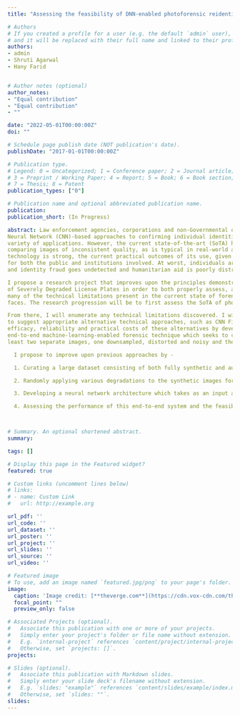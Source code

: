 ```yaml
---
title: "Assessing the feasibility of DNN-enabled photoforensic reidentification from downsampled images"

# Authors
# If you created a profile for a user (e.g. the default `admin` user), write the username (folder name) here 
# and it will be replaced with their full name and linked to their profile.
authors:
- admin
- Shruti Agarwal 
- Hany Farid


# Author notes (optional)
author_notes:
- "Equal contribution"
- "Equal contribution"
- ""

date: "2022-05-01T00:00:00Z"
doi: ""

# Schedule page publish date (NOT publication's date).
publishDate: "2017-01-01T00:00:00Z"

# Publication type.
# Legend: 0 = Uncategorized; 1 = Conference paper; 2 = Journal article;
# 3 = Preprint / Working Paper; 4 = Report; 5 = Book; 6 = Book section;
# 7 = Thesis; 8 = Patent
publication_types: ["0"]

# Publication name and optional abbreviated publication name.
publication: 
publication_short: (In Progress)

abstract: Law enforcement agencies, corporations and non-Governmental organizations alike have begun to adopt Convolutional
Neural Network (CNN)-based approaches to confirming individual identities via facial recognition for a
variety of applications. However, the current state-of-the-art (SoTA) has been shown to be highly unreliable when
comparing images of inconsistent quality, as is typical in real-world applications. Though the demand for such
technology is strong, the current practical outcomes of its use, given these limitations, have also been quite harmful
for both the public and institutions involved. At worst, individuals are improperly implicated in crimes, financial
and identity fraud goes undetected and humanitarian aid is poorly distributed.

I propose a research project that improves upon the principles demonstrated in H.Farid et al. Forensic Reconstruction
of Severely Degraded License Plates in order to both properly assess, and also develop mitigations for,
many of the technical limitations present in the current state of forensic re-identification from digital images of
faces. The research progression will be to first assess the SoTA of photoforensic identification under real-world conditions.

From there, I will enumerate any technical limitations discovered. I will then build upon existing research
to suggest appropriate alternative technical approaches, such as CNN Fine-tuning. Finally, I will demonstrate the
efficacy, reliability and practical costs of these alternatives by developing and systematically testing an improved
end-to-end machine-learning-enabled forensic technique which seeks to confirm the identity of a person from at
least two separate images, one downsampled, distorted and noisy and the other a high-resolution control sample.

  I propose to improve upon previous approaches by - 

  1. Curating a large dataset consisting of both fully synthetic and augmented real-world images

  2. Randomly applying various degradations to the synthetic images for training, while also preserving the high-quality images for ground-truth

  3. Developing a neural network architecture which takes as an input a high quality image from a single source identity, identifies the most mathematically similar images in the dataset to that image, then compares a progressively degraded second image from the source identity to all of the n most similar images and outputs a yes/no answer to the question "which of these images contain the source identity?"

  4. Assessing the performance of this end-to-end system and the feasibility of reliable and ethical non-expert employment 



# Summary. An optional shortened abstract.
summary: 

tags: []

# Display this page in the Featured widget?
featured: true

# Custom links (uncomment lines below)
# links:
# - name: Custom Link
#   url: http://example.org

url_pdf: ''
url_code: ''
url_dataset: ''
url_poster: ''
url_project: ''
url_slides: ''
url_source: ''
url_video: ''

# Featured image
# To use, add an image named `featured.jpg/png` to your page's folder. 
image:
  caption: 'Image credit: [**theverge.com**](https://cdn.vox-cdn.com/thumbor/K8ICW_XV6RI6EioRxKRiBBQPFek=/55x85:768x536/1200x800/filters:focal(336x236:464x364)/cdn.vox-cdn.com/uploads/chorus_image/image/66972412/face_depixelizer_obama.0.jpg)'
  focal_point: ""
  preview_only: false

# Associated Projects (optional).
#   Associate this publication with one or more of your projects.
#   Simply enter your project's folder or file name without extension.
#   E.g. `internal-project` references `content/project/internal-project/index.md`.
#   Otherwise, set `projects: []`.
projects:

# Slides (optional).
#   Associate this publication with Markdown slides.
#   Simply enter your slide deck's filename without extension.
#   E.g. `slides: "example"` references `content/slides/example/index.md`.
#   Otherwise, set `slides: ""`.
slides: 
---
```



